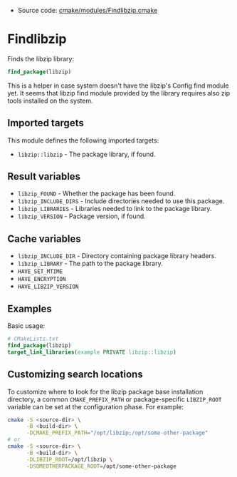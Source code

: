 <!-- This is auto-generated file. -->
* Source code: [cmake/modules/Findlibzip.cmake](https://github.com/petk/php-build-system/blob/master/cmake/cmake/modules/Findlibzip.cmake)

# Findlibzip

Finds the libzip library:

```cmake
find_package(libzip)
```

This is a helper in case system doesn't have the libzip's Config find module
yet. It seems that libzip find module provided by the library requires also
zip tools installed on the system.

## Imported targets

This module defines the following imported targets:

* `libzip::libzip` - The package library, if found.

## Result variables

* `libzip_FOUND` - Whether the package has been found.
* `libzip_INCLUDE_DIRS` - Include directories needed to use this package.
* `libzip_LIBRARIES` - Libraries needed to link to the package library.
* `libzip_VERSION` - Package version, if found.

## Cache variables

* `libzip_INCLUDE_DIR` - Directory containing package library headers.
* `libzip_LIBRARY` - The path to the package library.
* `HAVE_SET_MTIME`
* `HAVE_ENCRYPTION`
* `HAVE_LIBZIP_VERSION`

## Examples

Basic usage:

```cmake
# CMakeLists.txt
find_package(libzip)
target_link_libraries(example PRIVATE libzip::libzip)
```

## Customizing search locations

To customize where to look for the libzip package base
installation directory, a common `CMAKE_PREFIX_PATH` or
package-specific `LIBZIP_ROOT` variable can be set at
the configuration phase. For example:

```sh
cmake -S <source-dir> \
      -B <build-dir> \
      -DCMAKE_PREFIX_PATH="/opt/libzip;/opt/some-other-package"
# or
cmake -S <source-dir> \
      -B <build-dir> \
      -DLIBZIP_ROOT=/opt/libzip \
      -DSOMEOTHERPACKAGE_ROOT=/opt/some-other-package
```
